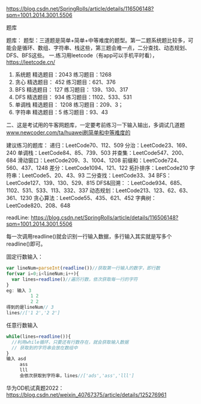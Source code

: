 https://blog.csdn.net/SpringRolls/article/details/116506148?spm=1001.2014.3001.5506

题库

题库：
题型：三道题是简单+简单+中等难度的题型。第一二题系统题比较多，可能会是循环、数组、字符串、栈这些，第三题会难一点，二分查找、动态规划、DFS、BFS这些。
一.练习用leetcode（有app可以手机平时看），https://leetcode.cn/
  1. 系统题
    精选题目：2043
    练习题目：1268
   2. 贪心
    精选题目： 452
    练习题目：621、376
   3. BFS
    精选题目： 127
    练习题目： 139、130、317
   4. DFS
    精选题目： 934
    练习题目：1102、533、531
   5. 单调栈
    精选题目： 1208
    练习题目：209、3；
   6. 字符串
    精选题目：5
    练习题目：93、43

二、这是考试用的牛客网题库，一定要考前练习一下输入输出，多调试几道题
www.newcoder.com/ta/huawei刷简单和中等难度的


建议练习的题库：
递归：LeetCode70、112、509
分治：LeetCode23、169、240
单调栈：LeetCode84、85、739、503
并查集：LeetCode547、200、684
滑动窗口：LeetCode209、3、1004、1208
前缀和：LeetCode724、560、437、1248
差分：LeetCode1094、121、122
拓扑排序：LeetCode210
字符串：LeetCode5、20、43、93
二分查找：LeetCode33、34
BFS：LeetCode127、139、130、529、815
DFS&回溯：：LeetCode934、685、1102、531、533、113、332、337
动态规划：LeetCode213、123、62、63、361、1230
贪心算法：LeetCode55、435、621、452
字典树：LeetCode820、208、648


readLine: https://blog.csdn.net/SpringRolls/article/details/116506148?spm=1001.2014.3001.5506

每一次调用readline()就会识别一行输入数据，多行输入其实就是写多个readline()即可。

固定行数输入：

```js
var lineNum=parseInt(readline())//获取第一行输入的数字，即行数
for(var i=0;i<lineNum;i++){
  var lines=readline()//遍历行数，依次获取每一行的字符
}
eg: 输入 3
         1 2
         2 2
得到的是lineNum// 3
lines//['1 2','2 2']
```
任意行数输入
```js
while(lines=readline()){
  //利用while循环，只要还有行数存在，就会获取输入数据
  // 获取到的字符串会放在数组中
}
输入 asd
     ass
     lll
     会依次获取到字符串，lines//['ads','ass','lll']
```


华为OD机试真题2022：https://blog.csdn.net/weixin_40767375/article/details/125276961
